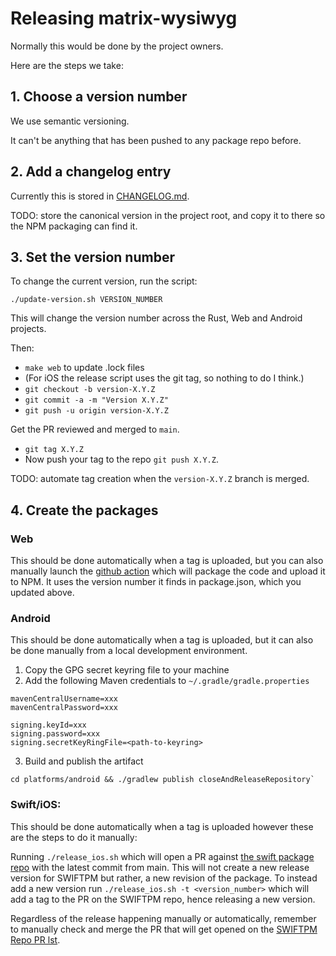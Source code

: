 # Releasing matrix-wysiwyg

Normally this would be done by the project owners.

Here are the steps we take:

## 1. Choose a version number

We use semantic versioning.

It can't be anything that has been pushed to any package repo before.

## 2. Add a changelog entry

Currently this is stored in [CHANGELOG.md](CHANGELOG.md).

TODO: store the canonical version in the project root, and copy it to there
so the NPM packaging can find it.

## 3. Set the version number

To change the current version, run the script:

```shell
./update-version.sh VERSION_NUMBER
```

This will change the version number across the Rust, Web and Android projects.

Then:
* `make web` to update .lock files
* (For iOS the release script uses the git tag, so nothing to do I think.)
* `git checkout -b version-X.Y.Z`
* `git commit -a -m "Version X.Y.Z"`
* `git push -u origin version-X.Y.Z`

Get the PR reviewed and merged to `main`.

* `git tag X.Y.Z`
* Now push your tag to the repo `git push X.Y.Z`.

TODO: automate tag creation when the `version-X.Y.Z` branch is merged.

## 4. Create the packages

### Web

This should be done automatically when a tag is uploaded, but you can also manually launch the
[github action](https://github.com/matrix-org/matrix-wysiwyg/actions/workflows/publish.yml)
which will package the code and upload it to NPM. It uses the version number
it finds in package.json, which you updated above.

### Android

This should be done automatically when a tag is uploaded, but it can also be done manually from a local development environment.

1. Copy the GPG secret keyring file to your machine
2. Add the following Maven credentials to `~/.gradle/gradle.properties`

```
mavenCentralUsername=xxx
mavenCentralPassword=xxx

signing.keyId=xxx
signing.password=xxx
signing.secretKeyRingFile=<path-to-keyring>
```

3. Build and publish the artifact

```
cd platforms/android && ./gradlew publish closeAndReleaseRepository`
```
  
### Swift/iOS:
This should be done automatically when a tag is uploaded however these are the steps to do it manually:

Running `./release_ios.sh` which will open a PR against [the swift package repo](https://github.com/matrix-org/matrix-wysiwyg-composer-swift) with the latest commit from main.
This will not create a new release version for SWIFTPM but rather, a new revision of the package.
To instead add a new version run `./release_ios.sh -t <version_number>` which will add a tag to the PR on the SWIFTPM repo, hence releasing a new version.

Regardless of the release happening manually or automatically, remember to manually check and merge the PR that will get opened on the [SWIFTPM Repo PR lst](https://github.com/matrix-org/matrix-wysiwyg-composer-swift/pulls).
